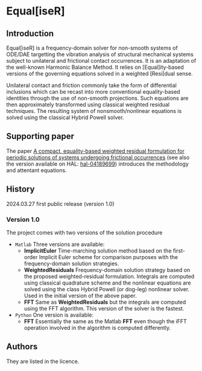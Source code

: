 # Equal[iseR]

## Introduction
Equal[iseR] is a frequency-domain solver for non-smooth systems of ODE/DAE targetting the vibration analysis of structural mechanical systems subject to unilateral and frictional contact occurrences. It is an adaptation of the well-known Harmonic Balance Method. It relies on [Equal]ity-based versions of the governing equations solved in a weighted [Resi]dual sense.

Unilateral contact and friction commonly take the form of differential inclusions which can be recast into more conventional equality-based identities through the use of non-smooth projections. Such equations are then approximately transformed using classical weighted residual techniques. The resulting system of nonsmooth/nonlinear equations is solved using the classical Hybrid Powell solver.

## Supporting paper
The paper [A compact, equality-based weighted residual formulation for periodic solutions of systems undergoing frictional occurrences](https://doi.org/10.25518/2684-6500.190) (see also the version available on HAL: [hal-04189699](https://hal.science/hal-04189699)) introduces the methodology and attentant equations.

## History
2024.03.27 first public release (version 1.0)

### Version 1.0
The project comes with two versions of the solution procedure

* `Matlab` Three versions are available:
    * __ImplicitEuler__ Time-marching solution method based on the first-order Implicit Euler scheme for comparison purposes with the frequency-domain solution strategies.
    * __WeightedResiduals__ Frequency-domain solution strategy based on the proposed weighted-residual formulation. Integrals are computed using classical quadrature scheme and the nonlinear equations are solved using the class Hybrid Powell (or dog-leg) nonlinear solver. Used in the initial version of the above paper.
    * __FFT__ Same as __WeightedResiduals__ but the integrals are computed using the FFT algorithm. This version of the solver is the fastest.
* `Python` One version is available:
   * __FFT__ Essentially the same as the Matlab __FFT__ even though the iFFT operation involved in the algorithm is computed differently. 

## Authors
They are listed in the licence.
